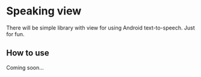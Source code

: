 # Speaking view

There will be simple library with view for using Android text-to-speech. Just for fun.

## How to use

Coming soon...
 